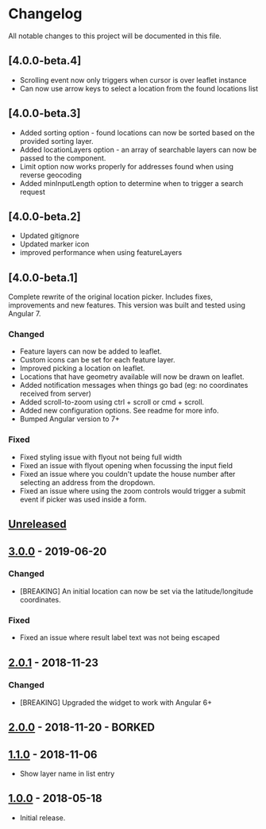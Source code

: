# Changelog

All notable changes to this project will be documented in this file.

## [4.0.0-beta.4]

- Scrolling event now only triggers when cursor is over leaflet instance
- Can now use arrow keys to select a location from the found locations list

## [4.0.0-beta.3]

- Added sorting option - found locations can now be sorted based on the provided sorting layer.
- Added locationLayers option - an array of searchable layers can now be passed to the component.
- Limit option now works properly for addresses found when using reverse geocoding
- Added minInputLength option to determine when to trigger a search request

## [4.0.0-beta.2]

- Updated gitignore
- Updated marker icon
- improved performance when using featureLayers

## [4.0.0-beta.1]

Complete rewrite of the original location picker. Includes fixes, improvements and new features. This version was built and tested using Angular 7.

### Changed

- Feature layers can now be added to leaflet.
- Custom icons can be set for each feature layer.
- Improved picking a location on leaflet.
- Locations that have geometry available will now be drawn on leaflet.
- Added notification messages when things go bad (eg: no coordinates received from server)
- Added scroll-to-zoom using ctrl + scroll or cmd + scroll.
- Added new configuration options. See readme for more info.
- Bumped Angular version to 7+

### Fixed

- Fixed styling issue with flyout not being full width
- Fixed an issue with flyout opening when focussing the input field
- Fixed an issue where you couldn't update the house number after selecting an address from the dropdown.
- Fixed an issue where using the zoom controls would trigger a submit event if picker was used inside a form.

## [Unreleased]

<!--
"### Added" for new features.
"### Changed" for changes in existing functionality.
"### Deprecated" for soon-to-be removed features.
"### Removed" for now removed features.
"### Fixed" for any bug fixes.
"### Security" in case of vulnerabilities.
-->

## [3.0.0] - 2019-06-20

### Changed
- [BREAKING] An initial location can now be set via the latitude/longitude coordinates.

### Fixed
- Fixed an issue where result label text was not being escaped


## [2.0.1] - 2018-11-23

### Changed
- [BREAKING] Upgraded the widget to work with Angular 6+


## [2.0.0] - 2018-11-20 - BORKED


## [1.1.0] - 2018-11-06

- Show layer name in list entry

## [1.0.0] - 2018-05-18

- Initial release.

[Unreleased]: https://github.com/digipolisantwerp/location-picker_widget_angular/compare/v3.0.0...HEAD
[3.0.0]: https://github.com/digipolisantwerp/location-picker_widget_angular/compare/v2.0.1...v3.0.0
[2.0.1]: https://github.com/digipolisantwerp/location-picker_widget_angular/compare/v2.0.0...v2.0.1
[2.0.0]: https://github.com/digipolisantwerp/location-picker_widget_angular/compare/v1.1.0...v2.0.0
[1.1.0]: https://github.com/digipolisantwerp/location-picker_widget_angular/compare/v1.0.0...v1.1.0
[1.0.0]: https://github.com/digipolisantwerp/location-picker_widget_angular/compare/v0.0.1...v1.0.0
